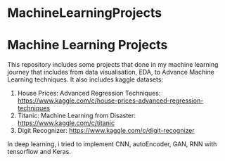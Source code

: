 # MachineLearningProjects
# Machine Learning Projects
This repository includes some projects that done in my machine learning journey that includes from data visualisation, EDA, to 
Advance Machine Learning techniques. It also includes kaggle datasets:

1) House Prices: Advanced Regression Techniques: https://www.kaggle.com/c/house-prices-advanced-regression-techniques
2) Titanic: Machine Learning from Disaster: https://www.kaggle.com/c/titanic
3) Digit Recognizer: https://www.kaggle.com/c/digit-recognizer


In deep learning, i tried to implement CNN, autoEncoder, GAN, RNN with tensorflow and Keras.

